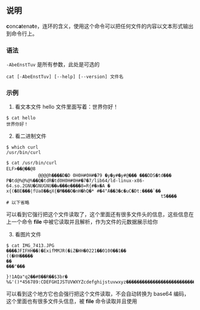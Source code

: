 ## 说明

**c**onc**a**tena**t**e，连环的含义，使用这个命令可以把任何文件的内容以文本形式输出到命令行上。

### 语法

`-AbeEnstTuv` 是所有参数，此处是可选的

```shell
cat [-AbeEnstTuv] [--help] [--version] 文件名
```

### 示例

1. 看文本文件
hello 文件里面写着：世界你好！

```shell
$ cat hello
世界你好！
```

2. 看二进制文件

```shell
$ which curl
/usr/bin/curl

$ cat /usr/bin/curl
ELF>��@��@8
            @@@@h����D�D 0H0H#0H#�79 �y�y#�y#@��� ���DDS�td��� P�td@%@%@%��Q�tdR�td0H0H#0H#�7�7/lib64/ld-linux-x86-64.so.2GNU�GNUGNU��w���e����8=R{#�x�A �
x{(�BE���|fUa8��qX{�M���O�nH�hQ�* #�4"A��3�c�uC�Dt:����`��
                                                          t5����
# 以下省略
```

可以看到它强行把这个文件读取了，这个里面还有很多文件头的信息，这些信息在上一个命令 **file** 中被它读取并且解析，作为文件的元数据展示给你

3. 看图片文件

```shell
$ cat IMG_7413.JPG
����JFIFHH��)�ExifMMJR(�iZ�HH�0221��0100��1��
((�HH�����      																														��
���"���

}!1AQa"q2��#B��R��$3br�
%&'()*456789:CDEFGHIJSTUVWXYZcdefghijstuvwxyz�������������������������������������������������������������������������
```

可以看到这个地方它也会强行把这个文件读取，不会自动转换为 base64 编码，这个里面也有很多文件头信息，被 **file** 命令读取并且使用